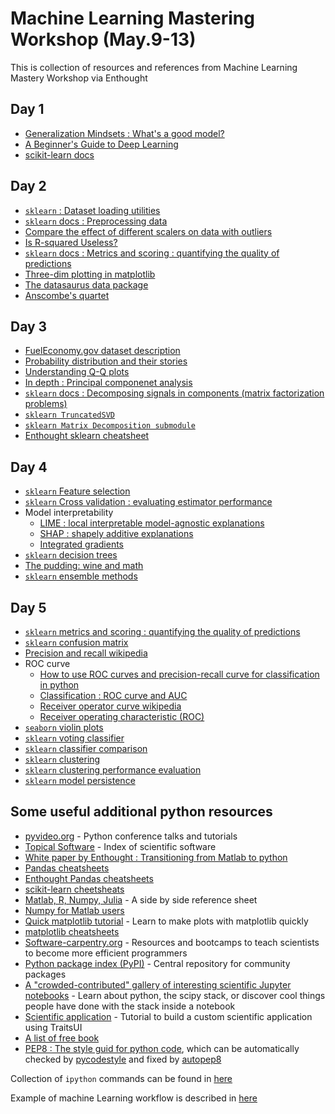 # Machine Learning Mastering Workshop (May.9-13)

This is collection of resources and references from Machine Learning Mastery Workshop via Enthought

## Day 1

* [Generalization Mindsets : What's a good model?](https://www.mlnar.com/generalization-mindsets.html)
* [A Beginner's Guide to Deep Learning](https://www.enthought.com/blog/a-beginners-guide-to-deep-learning/)
* [scikit-learn docs](https://scikit-learn.org/stable/)

## Day 2

* [`sklearn` : Dataset loading utilities](https://scikit-learn.org/stable/datasets.html)
* [`sklearn` docs : Preprocessing data](https://scikit-learn.org/stable/modules/preprocessing.html)
* [Compare the effect of different scalers on data with outliers](https://scikit-learn.org/stable/auto_examples/preprocessing/plot_all_scaling.html)
* [Is R-squared Useless?](https://data.library.virginia.edu/is-r-squared-useless/)
* [`sklearn` docs : Metrics and scoring : quantifying the quality of predictions](https://scikit-learn.org/stable/modules/model_evaluation.html)
* [Three-dim plotting in matplotlib](https://jakevdp.github.io/PythonDataScienceHandbook/04.12-three-dimensional-plotting.html)
* [The datasaurus data package](https://cran.r-project.org/web/packages/datasauRus/vignettes/Datasaurus.html)
* [Anscombe's quartet](https://en.wikipedia.org/wiki/Anscombe%27s_quartet)

## Day 3
* [FuelEconomy.gov dataset description](https://www.fueleconomy.gov/feg/ws/index.shtml)
* [Probability distribution and their stories](http://bois.caltech.edu/dist_stories/t3b_probability_stories.html)
* [Understanding Q-Q plots](https://data.library.virginia.edu/understanding-q-q-plots/)
* [In depth : Principal componenet analysis](https://jakevdp.github.io/PythonDataScienceHandbook/05.09-principal-component-analysis.html)
* [`sklearn` docs : Decomposing signals in components (matrix factorization problems)](https://people.ciirc.cvut.cz/~hlavac/TeachPresEn/11ImageProc/15PCA.pdf)
* [`sklearn TruncatedSVD`](https://scikit-learn.org/stable/modules/generated/sklearn.decomposition.TruncatedSVD.html#sklearn.decomposition.TruncatedSVD)
* [`sklearn Matrix Decomposition submodule`](https://scikit-learn.org/stable/modules/decomposition.html)
* [Enthought sklearn cheatsheet](https://www.enthought.com/wp-content/uploads/2022/04/Enthought-Training-scikit-learn.pdf)

## Day 4
* [`sklearn` Feature selection](https://scikit-learn.org/stable/modules/feature_selection.html)
* [`sklearn` Cross validation : evaluating estimator performance](https://scikit-learn.org/stable/modules/cross_validation.html#cross-validation)
* Model interpretability
  + [LIME : local interpretable model-agnostic explanations](https://github.com/marcotcr/lime)
  + [SHAP : shapely additive explanations](https://github.com/slundberg/shap)
  + [Integrated gradients](https://www.tensorflow.org/tutorials/interpretability/integrated_gradientshttps://scikit-learn.org/stable/modules/tree.html)
* [`sklearn` decision trees](https://scikit-learn.org/stable/modules/tree.html)
* [The pudding: wine and math](https://pudding.cool/2021/03/wine-model/)
* [`sklearn` ensemble methods](https://scikit-learn.org/stable/modules/ensemble.html)

## Day 5
* [`sklearn` metrics and scoring : quantifying the quality of predictions](https://scikit-learn.org/stable/modules/model_evaluation.html#metrics-and-scoring-quantifying-the-quality-of-predictions)
* [`sklearn` confusion matrix](https://scikit-learn.org/stable/modules/generated/sklearn.metrics.confusion_matrix.html)
* [Precision and recall wikipedia](https://en.wikipedia.org/wiki/Precision_and_recall)
* ROC curve
  + [How to use ROC curves and precision-recall curve for classification in python](https://machinelearningmastery.com/roc-curves-and-precision-recall-curves-for-classification-in-python/)
  + [Classification : ROC curve and AUC](https://developers.google.com/machine-learning/crash-course/classification/roc-and-auc)
  + [Receiver operator curve wikipedia](https://en.wikipedia.org/wiki/Receiver_operating_characteristic#/media/File:Roc-draft-xkcd-style.svg)
  + [Receiver operating characteristic (ROC)](https://scikit-learn.org/stable/modules/model_evaluation.html#receiver-operating-characteristic-roc)
* [`seaborn` violin plots](https://seaborn.pydata.org/generated/seaborn.violinplot.html)
* [`sklearn` voting classifier](https://scikit-learn.org/stable/modules/ensemble.html#voting-classifier)
* [`sklearn` classifier comparison](https://scikit-learn.org/stable/auto_examples/classification/plot_classifier_comparison.html)
* [`sklearn` clustering](https://scikit-learn.org/stable/modules/clustering.html#clustering)
* [`sklearn` clustering performance evaluation](https://scikit-learn.org/stable/modules/clustering.html#clustering-performance-evaluation)
* [`sklearn` model persistence](https://scikit-learn.org/stable/model_persistence.html#model-persistence)

## Some useful additional python resources
* [pyvideo.org](https://pyvideo.org/) - Python conference talks and tutorials
* [Topical Software](https://new.scipy.org/topical-software.html) - Index of scientific software
* [White paper by Enthought : Transitioning from Matlab to python](https://www.enthought.com/news/transitioning-from-matlab-to-python-a-reference-guide/)
* [Pandas cheatsheets](https://pandas.pydata.org/Pandas_Cheat_Sheet.pdf)
* [Enthought Pandas cheatsheets](https://www.enthought.com/wp-content/uploads/2019/08/Pandas-Worksheets-ALL.pdf)
* [scikit-learn cheetsheats](https://www.enthought.com/wp-content/uploads/2019/08/SciKit-Cheat-Sheets-ALL.pdf)
* [Matlab, R, Numpy, Julia](https://hyperpolyglot.org/numerical-analysis) - A side by side reference sheet
* [Numpy for Matlab users](https://numpy.org/doc/stable/user/numpy-for-matlab-users.html)
* [Quick matplotlib tutorial](https://matplotlib.org/stable/tutorials/introductory/pyplot.html) - Learn to make plots with matplotlib quickly
* [matplotlib cheatsheets](https://matplotlib.org/cheatsheets/_images/cheatsheets-1.png)
* [Software-carpentry.org](https://software-carpentry.org/) - Resources and bootcamps to teach scientists to become more efficient programmers
* [Python package index (PyPI)](https://pypi.org/) - Central repository for community packages
* [A "crowded-contributed" gallery of interesting scientific Jupyter notebooks](https://github.com/jupyter/jupyter/wiki) - Learn about python, the scipy stack, or discover cool things people have done with the stack inside a notebook
* [Scientific application](https://docs.enthought.com/traitsui/tutorials/index.html) - Tutorial to build a custom scientific application using TraitsUI
* [A list of free book](https://pythonbooks.revolunet.com/) 
* [PEP8 : The style guid for python code](https://peps.python.org/pep-0008/), which can be automatically checked by [pycodestyle](https://pypi.org/project/pycodestyle/) and fixed by [autopep8](https://pypi.org/project/autopep8/)


Collection of `ipython` commands can be found in [here](https://github.com/hlim88/ML_Workshop/tree/master/notes)

Example of machine Learning workflow is described in [here](https://github.com/hlim88/ML_Workshop/blob/master/notes/ML_end_to_end.txt)
